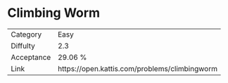 # Climbing Worm

<table>
    <tr>
        <td>Category</td>
        <td>Easy</td>
    </tr>
    <tr>
        <td>Diffulty</td>
        <td>2.3</td>
    </tr>
    <tr>
        <td>Acceptance</td>
        <td>29.06 %</td>
    </tr>
    <tr>
        <td>Link</td>
        <td>https://open.kattis.com/problems/climbingworm</td>
    </tr>
</table>